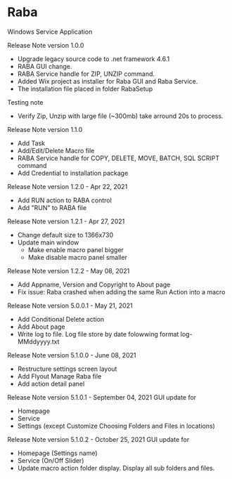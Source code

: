 # Raba
Windows Service Application

Release Note version 1.0.0
- Upgrade legacy source code to .net framework 4.6.1
- RABA GUI change.
- RABA Service handle for ZIP, UNZIP command.
- Added Wix project as installer for Raba GUI and Raba Service.
- The installation file placed in folder RabaSetup

Testing note
- Verify Zip, Unzip with large file (~300mb) take arround 20s to process.

Release Note version 1.1.0
- Add Task
- Add/Edit/Delete Macro file
- RABA Service handle for COPY, DELETE, MOVE, BATCH, SQL SCRIPT command
- Add Credential to installation package

Release Note version 1.2.0 - Apr 22, 2021
- Add RUN action to RABA control
- Add "RUN" to RABA file

Release Note version 1.2.1 - Apr 27, 2021
- Change default size to 1366x730
- Update main window
	+ Make enable macro panel bigger
	+ Make disable macro panel smaller

Release Note version 1.2.2 - May 08, 2021
- Add Appname, Version and Copyright to About page
- Fix issue: Raba crashed when adding the same Run Action into a macro

Release Note version 5.0.0.1 - May 21, 2021
- Add Conditional Delete action
- Add About page
- Write log to file. Log file store by date folowwing format log-MMddyyyy.txt

Release Note version 5.1.0.0 - June 08, 2021
- Restructure settings screen layout
- Add Flyout Manage Raba file
- Add action detail panel

Release Note version 5.1.0.1 - September 04, 2021
GUI update for 
- Homepage
- Service
- Settings (except Customize Choosing Folders and Files in locations)

Release Note version 5.1.0.2 - October 25, 2021
GUI update for 
- Homepage (Settings name)
- Service (On/Off Slider)
- Update macro action folder display. Display all sub folders and files.


